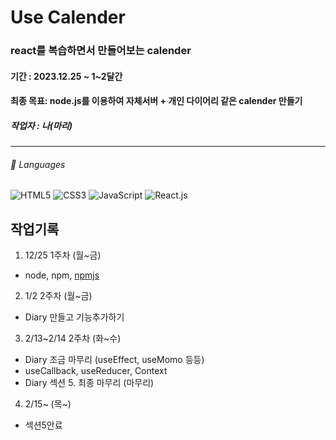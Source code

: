 # Use Calender 

### react를 복습하면서 만들어보는 calender

#### 기간 : 2023.12.25 ~ 1~2달간

#### 최종 목표: node.js를 이용하여 자체서버 + 개인 다이어리 같은 calender 만들기

##### 작업자 : 나(마리)

---
###### 📔 Languages
![HTML5](https://img.shields.io/badge/html5-%23E34F26.svg?style=for-the-badge&logo=html5&logoColor=white)
![CSS3](https://img.shields.io/badge/css3-%231572B6.svg?style=for-the-badge&logo=css3&logoColor=white)
![JavaScript](https://img.shields.io/badge/javascript-%23323330.svg?style=for-the-badge&logo=javascript&logoColor=%23F7DF1E)
![React.js](https://img.shields.io/badge/react-61DAFB?style=for-the-badge&logo=react&logoColor=black)

## 작업기록

1. 12/25 1주차 (월~금)
- node, npm, [npmjs](https://www.npmjs.com/ "npm 모듈이 모여있는 사이트")

2. 1/2 2주차 (월~금)
- Diary 만들고 기능추가하기

3. 2/13~2/14 2주차 (화~수)
- Diary 조금 마무리 (useEffect, useMomo 등등)
- useCallback, useReducer, Context
- Diary 섹션 5. 최종 마무리 (마무리)

4. 2/15~ (목~)
- 섹션5안료